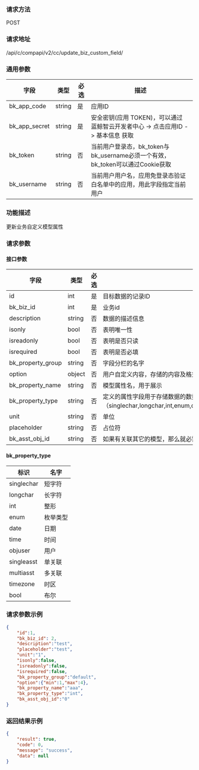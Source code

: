
### 请求方法

POST


### 请求地址

/api/c/compapi/v2/cc/update_biz_custom_field/


### 通用参数

| 字段 | 类型 | 必选 |  描述 |
|-----------|------------|--------|------------|
| bk_app_code  |  string    | 是 | 应用ID     |
| bk_app_secret|  string    | 是 | 安全密钥(应用 TOKEN)，可以通过 蓝鲸智云开发者中心 -> 点击应用ID -> 基本信息 获取 |
| bk_token     |  string    | 否 | 当前用户登录态，bk_token与bk_username必须一个有效，bk_token可以通过Cookie获取 |
| bk_username  |  string    | 否 | 当前用户用户名，应用免登录态验证白名单中的应用，用此字段指定当前用户 |


### 功能描述

更新业务自定义模型属性

### 请求参数



#### 接口参数

| 字段                |  类型   | 必选   |  描述                                   |
|---------------------|---------|--------|-----------------------------------------|
| id                  | int     | 是     | 目标数据的记录ID                        |
| bk_biz_id           | int     | 是     | 业务id                                |
| description         | string  | 否     | 数据的描述信息                          |
| isonly              | bool    | 否     | 表明唯一性                              |
| isreadonly          | bool    | 否     | 表明是否只读                            |
| isrequired          | bool    | 否     | 表明是否必填                            |
| bk_property_group   | string  | 否     | 字段分栏的名字                          |
| option              | object  | 否     | 用户自定义内容，存储的内容及格式由调用方决定, 以数字内容为例（{"min":1,"max":2}）|
| bk_property_name    | string  | 否     | 模型属性名，用于展示                    |
| bk_property_type    | string  | 否     | 定义的属性字段用于存储数据的数据类型（singlechar,longchar,int,enum,date,time,objuser,singleasst,multiasst,timezone,bool)|
| unit                | string  | 否     | 单位                                    |
| placeholder         | string  | 否     | 占位符                                  |
| bk_asst_obj_id      | string  | 否     | 如果有关联其它的模型，那么就必需设置此字段，否则就不需要设置 |

#### bk_property_type

| 标识       | 名字     |
|------------|----------|
| singlechar | 短字符   |
| longchar   | 长字符   |
| int        | 整形     |
| enum       | 枚举类型 |
| date       | 日期     |
| time       | 时间     |
| objuser    | 用户     |
| singleasst | 单关联   |
| multiasst  | 多关联   |
| timezone   | 时区     |
| bool       | 布尔     |


### 请求参数示例

```json
{
    "id":1,
    "bk_biz_id": 2,
    "description":"test",
    "placeholder":"test",
    "unit":"1",
    "isonly":false,
    "isreadonly":false,
    "isrequired":false,
    "bk_property_group":"default",
    "option":{"min":1,"max":4},
    "bk_property_name":"aaa",
    "bk_property_type":"int",
    "bk_asst_obj_id":"0"
}
```

### 返回结果示例

```json
{
    "result": true,
    "code": 0,
    "message": "success",
    "data": null
}
```